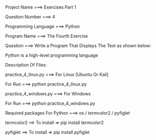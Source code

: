 Project Name ===> Exercises Part 1

Question Number ===> 4

Programming Language ===> Python

Program Name ===> The Fourth Exercise

Question ===> Write a Program That Displays The Text as shown below:

Python
         is a high-level
                         programming
                                     language

Description Of Files:

practice_4_linux.py ===> For Linux [Ubuntu Or Kali]

For Run ===> python practice_4_linux.py

practice_4_windows.py ===> For Windows

For Run ===> python practice_4_windows.py

Required packages For Python ===> os / termcolor2 / pyfiglet

termcolor2 ==> To install => pip install termcolor2

pyfiglet ==> To install => pip install pyfiglet
